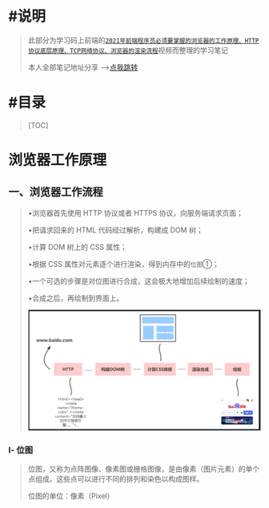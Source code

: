 # #说明

>此部分为学习码上前端的[`2021年前端程序员必须要掌握的浏览器的工作原理、HTTP协议底层原理、TCP网络协议、浏览器的渲染流程`](https://www.bilibili.com/video/BV1h44y167zh?p=2&share_source=copy_web)视频而整理的学习笔记
>
>本人全部笔记地址分享 -->[点我跳转](https://gitee.com/hongjilin/hongs-study-notes)

# #目录

>[TOC]



# 浏览器工作原理

## 一、**浏览器工作流程**

>•浏览器首先使用 HTTP 协议或者 HTTPS 协议，向服务端请求页面；
>
>•把请求回来的 HTML 代码经过解析，构建成 DOM 树；
>
>•计算 DOM 树上的 CSS 属性；
>
>•根据 CSS 属性对元素逐个进行渲染，得到内存中的`位图`①；
>
>•一个可选的步骤是对位图进行合成，这会极大地增加后续绘制的速度；
>
>•合成之后，再绘制到界面上。
>
>![该图来自视频课程截图](浅学浏览器工作原理与渲染流程笔记中的图片/image-20210621175650437.png) 

### Ⅰ- 位图

>位图，又称为点阵图像、像素图或栅格图像，是由像素（图片元素）的单个点组成。这些点可以进行不同的排列和染色以构成图样。
>
>位图的单位：像素（Pixel）

